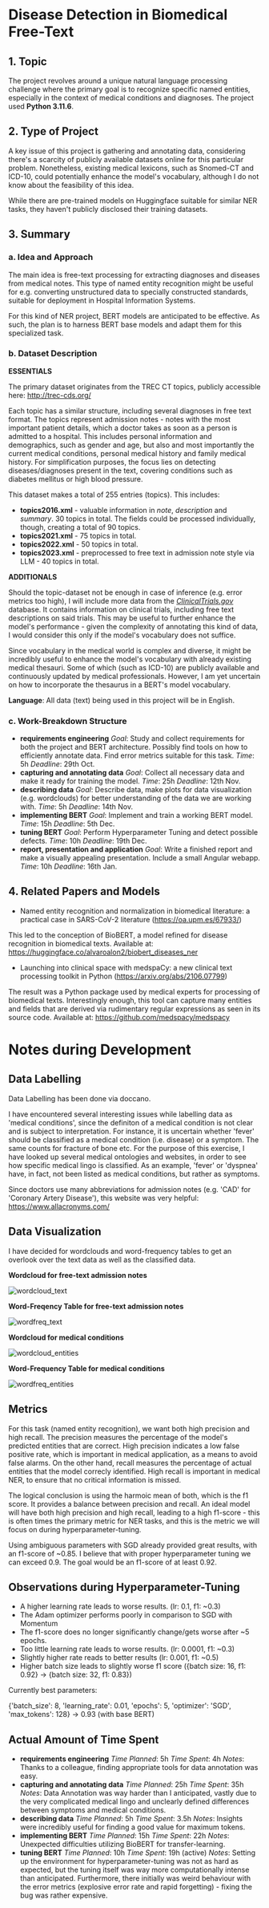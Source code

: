 # Disease Detection in Biomedical Free-Text

## 1. Topic

The project revolves around a unique natural language processing challenge where
the primary goal is to recognize specific named entities, especially in
the context of medical conditions and diagnoses. The project used **Python 3.11.6**.

## 2. Type of Project

A key issue of this project is gathering and annotating data, considering there's
a scarcity of publicly available datasets online for this particular problem. 
Nonetheless, existing medical lexicons, such as Snomed-CT and ICD-10, could 
potentially enhance the model's vocabulary, although I do not know about the
feasibility of this idea.

While there are pre-trained models on Huggingface suitable for similar NER tasks,
they haven't publicly disclosed their training datasets.

## 3. Summary

### a. Idea and Approach

The main idea is free-text processing for extracting diagnoses and diseases from
medical notes. This type of named entity recognition might be useful for e.g.
converting unstructured data to specially constructed standards, suitable for deployment
in Hospital Information Systems.

For this kind of NER project, BERT models are anticipated to be effective. As
such, the plan is to harness BERT base models and adapt them for this specialized task.

### b. Dataset Description

**ESSENTIALS**

The primary dataset originates from the TREC CT topics, publicly accessible
here: http://trec-cds.org/

Each topic has a similar structure, including several diagnoses in free text
format. The topics represent admission notes - notes with the most important
patient details, which a doctor takes as soon as a person is admitted to a 
hospital. This includes personal information and demographics, such as gender and age, but also
and most importantly the current medical conditions, personal medical history and
family medical history. For simplification purposes, the focus lies on
detecting diseases/diagnoses present in the text, covering conditions such as diabetes
mellitus or high blood pressure.

This dataset makes a total of 255 entries (topics). This includes:

- **topics2016.xml** - valuable information in *note*, *description* and *summary*.
30 topics in total. The fields could be processed individually, though, creating
a total of 90 topics.
- **topics2021.xml** - 75 topics in total.
- **topics2022.xml** - 50 topics in total.
- **topics2023.xml** - preprocessed to free text in admission note style via LLM - 40
topics in total.

**ADDITIONALS**

Should the topic-dataset not be enough in
case of inference (e.g. error metrics too high), I will include more data from the 
[*ClinicalTrials.gov*](https://clinicaltrials.gov/) database. It contains information on clinical trials, including
free text descriptions on said trials. This may be useful to further enhance the
model's performance - given the complexity of annotating this kind of data, I
would consider this only if the model's vocabulary does not suffice.

Since vocabulary in the medical world is complex and diverse, it might be
incredibly useful to enhance the model's vocabulary with already existing
medical thesauri. Some of which (such as ICD-10) are publicly available and
continuously updated by medical professionals. However, I am yet uncertain on
how to incorporate the thesaurus in a BERT's model vocabulary.

**Language**: All data (text) being used in this project will be in English.

### c. Work-Breakdown Structure

- **requirements engineering**
*Goal*: Study and collect requirements for both the project and BERT architecture. 
Possibly find tools on how to efficiently annotate data. Find error metrics suitable
for this task.
*Time*: 5h
*Deadline*: 29th Oct.
- **capturing and annotating data**
*Goal*: Collect all necessary data and make it
ready for training the model.
*Time*: 25h
*Deadline*: 12th Nov.
- **describing data**
*Goal*: Describe data, make plots for data visualization (e.g. wordclouds) for
better understanding of the data we are working with.
*Time*: 5h
*Deadline*: 14th Nov.
- **implementing BERT**
*Goal*: Implement and train a working BERT model.
*Time*: 15h
*Deadline*: 5th Dec.
- **tuning BERT**
*Goal*: Perform Hyperparameter Tuning and detect possible defects.
*Time*: 10h
*Deadline*: 19th Dec.
- **report, presentation and application**
*Goal*: Write a finished report and make a visually appealing presentation. Include a small Angular webapp.
*Time*: 10h
*Deadline*: 16th Jan.
  

## 4. Related Papers and Models

- Named entity recognition and normalization in biomedical literature: a practical case in SARS-CoV-2 literature (https://oa.upm.es/67933/)

This led to the conception of BioBERT, a model refined for disease recognition in biomedical texts. Available at: https://huggingface.co/alvaroalon2/biobert_diseases_ner

- Launching into clinical space with medspaCy: a new clinical text processing toolkit in Python (https://arxiv.org/abs/2106.07799)

The result was a Python package used by medical experts for processing of biomedical texts.
Interestingly enough, this tool can capture many entities and fields that are derived
via rudimentary regular expressions as seen in its source code. Available at: 
https://github.com/medspacy/medspacy

# Notes during Development

## Data Labelling

Data Labelling has been done via doccano.

I have encountered several interesting issues while labelling data as 'medical conditions', since the definiton of a medical condition is not clear and is subject
to interpretation. For instance, it is uncertain whether 'fever' should be classified as a medical condition (i.e. disease) or a symptom. The same counts for
fracture of bone etc. For the purpose of this exercise, I have looked up several medical ontologies and websites, in order to see how specific medical lingo
is classified. As an example, 'fever' or 'dyspnea' have, in fact, not been listed as medical conditions, but rather as symptoms.

Since doctors use many abbreviations for admission notes (e.g. 'CAD' for 'Coronary Artery Disease'), this website was very helpful: https://www.allacronyms.com/

## Data Visualization

I have decided for wordclouds and word-frequency tables to get an overlook over the text data as well as the classified data.

**Wordcloud for free-text admission notes**

![wordcloud_text](https://github.com/Padraig20/Applied-Deep-Learning-VU/assets/111874815/839b1ac2-4050-4118-8280-c526c8a7d525)

**Word-Freqency Table for free-text admission notes**

![wordfreq_text](https://github.com/Padraig20/Applied-Deep-Learning-VU/assets/111874815/103ff040-7beb-4611-a0de-14b00f0d79ed)

**Wordcloud for medical conditions**

![wordcloud_entities](https://github.com/Padraig20/Applied-Deep-Learning-VU/assets/111874815/d7e82fb8-530a-4aa6-b585-3e719a07def9)

**Word-Frequency Table for medical conditions**

![wordfreq_entities](https://github.com/Padraig20/Applied-Deep-Learning-VU/assets/111874815/f19901a2-bbc4-4dbb-895d-3609709da594)

## Metrics

For this task (named entity recognition), we want both high precision and high recall. The precision measures the percentage of the model's predicted entities that are correct. High precision indicates a low false positive rate, which is important in medical application, as a means to avoid false alarms. On the other hand, recall measures the percentage of actual entities that the model correcly identified. High recall is important in medical NER, to ensure that no critical information is missed.

The logical conclusion is using the harmoic mean of both, which is the f1 score. It provides a balance between precision and recall. An ideal model will have both high precision and high recall, leading to a high f1-score - this is often times the primary metric for NER tasks, and this is the metric we will focus on during hyperparameter-tuning.

Using ambiguous parameters with SGD already provided great results, with an f1-score of ~0.85. I believe that with proper hyperparameter tuning we can exceed 0.9. The goal would be an f1-score of at least 0.92.

## Observations during Hyperparameter-Tuning

- A higher learning rate leads to worse results. (lr: 0.1, f1: ~0.3)
- The Adam optimizer performs poorly in comparison to SGD with Momentum
- The f1-score does no longer significantly change/gets worse after ~5 epochs.
- Too little learning rate leads to worse results. (lr: 0.0001, f1: ~0.3)
- Slightly higher rate reads to better results (lr: 0.001, f1: ~0.5)
- Higher batch size leads to slightly worse f1 score ({batch size: 16, f1: 0.92} -> {batch size: 32, f1: 0.83}) 

Currently best parameters:

{'batch_size': 8, 'learning_rate': 0.01, 'epochs': 5, 'optimizer': 'SGD', 'max_tokens': 128} -> 0.93 (with base BERT)

## Actual Amount of Time Spent

- **requirements engineering**
*Time Planned*: 5h
*Time Spent*: 4h
*Notes*: Thanks to a colleague, finding appropriate tools for data annotation was easy.
- **capturing and annotating data**
*Time Planned*: 25h
*Time Spent*: 35h
*Notes*: Data Annotation was way harder than I anticipated, vastly due to the very complicated medical lingo and unclearly defined differences between symptoms and medical conditions.
- **describing data**
*Time Planned*: 5h
*Time Spent*: 3.5h
*Notes*: Insights were incredibly useful for finding a good value for maximum tokens.
- **implementing BERT**
*Time Planned*: 15h
*Time Spent*: 22h
*Notes*: Unexpected difficulties utilizing BioBERT for transfer-learning.
- **tuning BERT**
*Time Planned*: 10h
*Time Spent*: 19h (active)
*Notes*: Setting up the environment for hyperparameter-tuning was not as hard as expected, but the tuning itself was way more computationally intense than anticipated. Furthermore, there initially was weird behaviour with the error metrics (explosive error rate and rapid forgetting) - fixing the bug was rather expensive.
